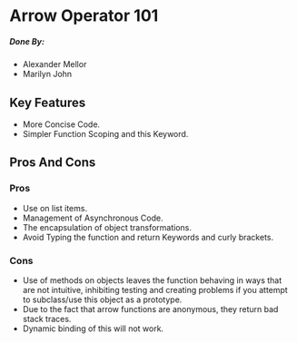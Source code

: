 # Arrow Operator 101
##### Done By:
* Alexander Mellor
* Marilyn John
## Key Features
* More Concise Code.
* Simpler Function Scoping and this Keyword.
## Pros And Cons
### Pros
* Use on list items.
* Management of Asynchronous Code.
* The encapsulation of object transformations.
* Avoid Typing the function and return Keywords and curly brackets.
### Cons
* Use of methods on objects leaves the function behaving in ways that are not intuitive, inhibiting testing and creating problems if you attempt to subclass/use this object as a prototype.
* Due to the fact that arrow functions are anonymous, they return bad stack traces.
* Dynamic binding of this will not work.

